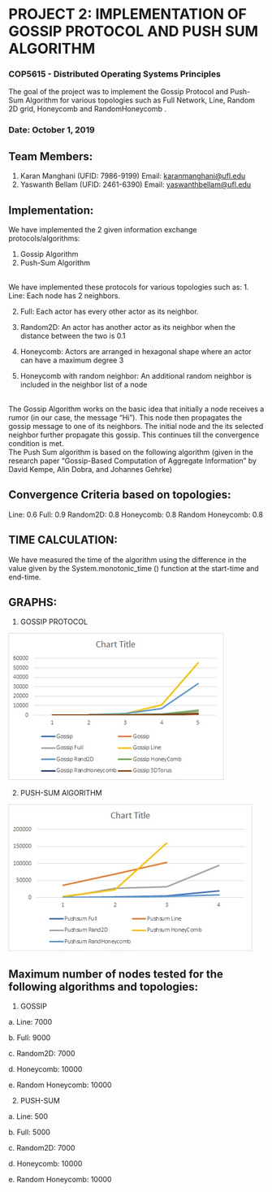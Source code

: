 
# PROJECT 2:  IMPLEMENTATION OF GOSSIP PROTOCOL AND PUSH SUM ALGORITHM

### COP5615 - Distributed Operating Systems Principles

The goal of the project was to implement the Gossip Protocol and Push-Sum Algorithm for various topologies such as Full Network, Line, Random 2D grid, Honeycomb and RandomHoneycomb .

### Date: October 1, 2019

## Team Members:
1.	Karan Manghani (UFID: 7986-9199) Email: karanmanghani@ufl.edu
2.	Yaswanth Bellam (UFID: 2461-6390) Email: yaswanthbellam@ufl.edu

## Implementation: 
We have implemented the 2 given information exchange protocols/algorithms:
1.	Gossip Algorithm
2.	Push-Sum Algorithm
<br/>
We have implemented these protocols for various topologies such as:
1.	Line: Each node has 2 neighbors.

2.	Full: Each actor has every other actor as its neighbor.

3.	Random2D: An actor has another actor as its neighbor when the distance between the two is 0.1

4.	Honeycomb: Actors are arranged in hexagonal shape where an actor can have a maximum degree 3

5.	Honeycomb with random neighbor: An additional random neighbor is included in the neighbor list of a node 

<br/>
The Gossip Algorithm works on the basic idea that initially a node receives a 	rumor (in our case, the message “Hi”).  This node then propagates the gossip message to one of its neighbors. The initial node and the its selected neighbor further propagate this gossip. This continues till the convergence condition is met.  

<br/>
The Push Sum algorithm is based on the following algorithm (given in the research paper “Gossip-Based Computation of Aggregate Information” by David Kempe, Alin Dobra, and Johannes Gehrke)


## Convergence Criteria based on topologies: 
Line: 0.6
Full: 0.9
Random2D: 0.8
Honeycomb: 0.8
Random Honeycomb: 0.8

## TIME CALCULATION: 
We have measured the time of the algorithm using the difference in the value given by the System.monotonic_time () function at the start-time and end-time. 

## GRAPHS:
 
1. GOSSIP PROTOCOL <br/>

![gossip-graph](/Graphs/gossip-graph.jpeg)

2. PUSH-SUM AlGORITHM <br/>

![pushsum-graph](/Graphs/pushsum-graph.jpeg)


## Maximum number of nodes tested for the following algorithms and topologies:

1.	GOSSIP

a.	Line:  7000 

b.	Full: 9000

c.	Random2D: 7000

d.	Honeycomb: 10000

e.	Random Honeycomb: 10000


2.	PUSH-SUM

a.	Line:  500

b.	Full: 5000

c.	Random2D: 7000

d.	Honeycomb: 10000

e.	Random Honeycomb:  10000
